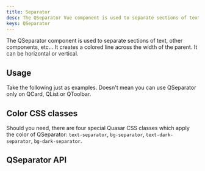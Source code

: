 ```yaml
---
title: Separator
desc: The QSeparator Vue component is used to separate sections of text or other components or elements. It creates a colored line across the width of the parent. It can be horizontal or vertical.
keys: QSeparator
---
```


The QSeparator component is used to separate sections of text, other components, etc... It creates a colored line across the width of the parent. It can be horizontal or vertical.

## Usage
Take the following just as examples. Doesn't mean you can use QSeparator only on QCard, QList or QToolbar.

<doc-example title="Horizontal" file="QSeparator/Horizontal" />

<doc-example title="Horizontal with inset" file="QSeparator/HorizontalWithInset" />

<doc-example title="Vertical" file="QSeparator/Vertical" />

<doc-example title="Custom colored" file="QSeparator/Colored" />

## Color CSS classes
Should you need, there are four special Quasar CSS classes which apply the color of QSeparator: `text-separator`, `bg-separator`, `text-dark-separator`, `bg-dark-separator`.

## QSeparator API
<doc-api file="QSeparator" />
